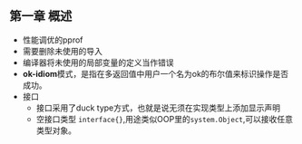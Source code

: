 ## 第一章 概述 
- 性能调优的pprof
- 需要删除未使用的导入
- 编译器将未使用的局部变量的定义当作错误
- **ok-idiom**模式，是指在多返回值中用户一个名为ok的布尔值来标识操作是否成功。
- 接口
	- 接口采用了duck type方式，也就是说无须在实现类型上添加显示声明
	- 空接口类型 `interface{}`,用途类似OOP里的`system.Object`,可以接收任意类型对象。
